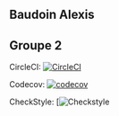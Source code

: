 ## Baudoin Alexis
## Groupe 2

CircleCI: [![CircleCI](https://circleci.com/gh/Viringe/ceri-m1-techniques-de-test/tree/master.svg?style=svg)](https://circleci.com/gh/Viringe/ceri-m1-techniques-de-test/tree/master)

Codecov: [![codecov](https://codecov.io/gh/Viringe/ceri-m1-techniques-de-test/branch/master/graph/badge.svg?token=L7UPKBLWY1)](https://codecov.io/gh/Viringe/ceri-m1-techniques-de-test)

CheckStyle: [![Checkstyle](docs/badges/checkstyle-result.svg)
